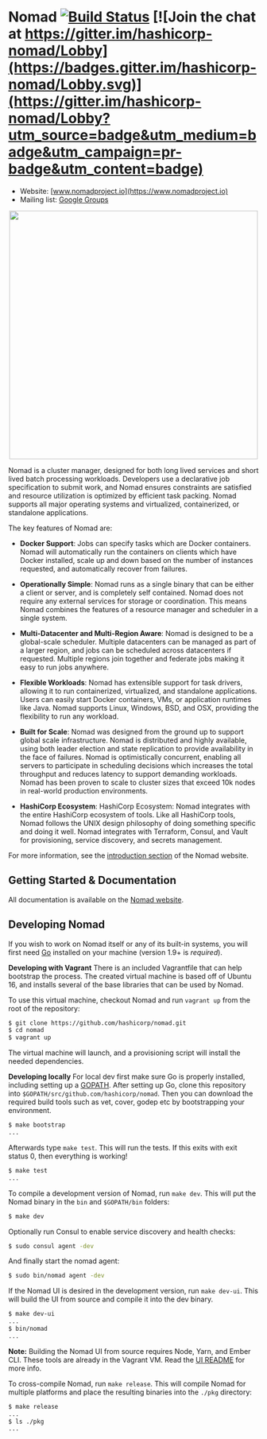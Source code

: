 Nomad [![Build Status](https://travis-ci.org/hashicorp/nomad.svg)](https://travis-ci.org/hashicorp/nomad) [![Join the chat at https://gitter.im/hashicorp-nomad/Lobby](https://badges.gitter.im/hashicorp-nomad/Lobby.svg)](https://gitter.im/hashicorp-nomad/Lobby?utm_source=badge&utm_medium=badge&utm_campaign=pr-badge&utm_content=badge)
=========

* Website: [www.nomadproject.io](https://www.nomadproject.io)
* Mailing list: [Google Groups](https://groups.google.com/group/nomad-tool)

<p align="center" style="text-align:center;">
  <img src="https://cdn.rawgit.com/hashicorp/nomad/master/website/source/assets/images/logo-text.svg" width="500" />
</p>

Nomad is a cluster manager, designed for both long lived services and short
lived batch processing workloads. Developers use a declarative job specification
to submit work, and Nomad ensures constraints are satisfied and resource utilization
is optimized by efficient task packing. Nomad supports all major operating systems
and virtualized, containerized, or standalone applications.

The key features of Nomad are:

* **Docker Support**: Jobs can specify tasks which are Docker containers.
  Nomad will automatically run the containers on clients which have Docker
  installed, scale up and down based on the number of instances requested, and
  automatically recover from failures.

* **Operationally Simple**: Nomad runs as a single binary that can be
  either a client or server, and is completely self contained. Nomad does
  not require any external services for storage or coordination. This means
  Nomad combines the features of a resource manager and scheduler in a single
  system.

* **Multi-Datacenter and Multi-Region Aware**: Nomad is designed to be
  a global-scale scheduler. Multiple datacenters can be managed as part
  of a larger region, and jobs can be scheduled across datacenters if
  requested. Multiple regions join together and federate jobs making it
  easy to run jobs anywhere.

* **Flexible Workloads**: Nomad has extensible support for task drivers, allowing it to run
  containerized, virtualized, and standalone applications. Users can easily start Docker
  containers, VMs, or application runtimes like Java. Nomad supports Linux, Windows, BSD, and OSX,
  providing the flexibility to run any workload.

* **Built for Scale**: Nomad was designed from the ground up to support global scale
  infrastructure. Nomad is distributed and highly available, using both
  leader election and state replication to provide availability in the face
  of failures. Nomad is optimistically concurrent, enabling all servers to participate
  in scheduling decisions which increases the total throughput and reduces latency
  to support demanding workloads. Nomad has been proven to scale to cluster sizes that
  exceed 10k nodes in real-world production environments.

* **HashiCorp Ecosystem**: HashiCorp Ecosystem: Nomad integrates with the 
entire HashiCorp ecosystem of tools. Like all HashiCorp tools, Nomad follows 
the UNIX design philosophy of doing something specific and doing it well. 
Nomad integrates with Terraform, Consul, and Vault for provisioning, service 
discovery, and secrets management.

For more information, see the [introduction section](https://www.nomadproject.io/intro)
of the Nomad website.

Getting Started & Documentation
-------------------------------

All documentation is available on the [Nomad website](https://www.nomadproject.io).

Developing Nomad
--------------------

If you wish to work on Nomad itself or any of its built-in systems,
you will first need [Go](https://www.golang.org) installed on your
machine (version 1.9+ is *required*).

**Developing with Vagrant**
There is an included Vagrantfile that can help bootstrap the process. The
created virtual machine is based off of Ubuntu 16, and installs several of the
base libraries that can be used by Nomad.

To use this virtual machine, checkout Nomad and run `vagrant up` from the root
of the repository:

```sh
$ git clone https://github.com/hashicorp/nomad.git
$ cd nomad
$ vagrant up
```

The virtual machine will launch, and a provisioning script will install the
needed dependencies.

**Developing locally**
For local dev first make sure Go is properly installed, including setting up a
[GOPATH](https://golang.org/doc/code.html#GOPATH). After setting up Go, clone this
repository into `$GOPATH/src/github.com/hashicorp/nomad`. Then you can
download the required build tools such as vet, cover, godep etc by bootstrapping
your environment.

```sh
$ make bootstrap
...
```

Afterwards type `make test`. This will run the tests. If this exits with exit status 0,
then everything is working!

```sh
$ make test
...
```

To compile a development version of Nomad, run `make dev`. This will put the
Nomad binary in the `bin` and `$GOPATH/bin` folders:

```sh
$ make dev
```

Optionally run Consul to enable service discovery and health checks:

```sh
$ sudo consul agent -dev
```

And finally start the nomad agent:

```sh
$ sudo bin/nomad agent -dev
```

If the Nomad UI is desired in the development version, run `make dev-ui`. This will build the UI from source and compile it into the dev binary.

```sh
$ make dev-ui
...
$ bin/nomad
...
```

**Note:** Building the Nomad UI from source requires Node, Yarn, and Ember CLI. These tools are already in the Vagrant VM. Read the [UI README](https://github.com/hashicorp/nomad/blob/master/ui/README.md) for more info.

To cross-compile Nomad, run `make release`. This will compile Nomad for multiple
platforms and place the resulting binaries into the `./pkg` directory:

```sh
$ make release
...
$ ls ./pkg
...
```
